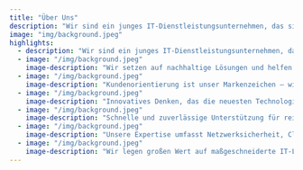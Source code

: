 ```yaml
---
title: "Über Uns"
description: "Wir sind ein junges IT-Dienstleistungsunternehmen, das sich darauf konzentriert, die technologische Landschaft unserer Kunden zu optimieren und zu transformieren."
image: "img/background.jpeg"
highlights:
  - description: "Wir sind ein junges IT-Dienstleistungsunternehmen, das sich darauf konzentriert, die technologische Landschaft unserer Kunden zu optimieren und zu transformieren."
  - image: "/img/background.jpeg"
    image-description: "Wir setzen auf nachhaltige Lösungen und helfen Unternehmen, ihre Effizienz zu steigern."
  - image: "/img/background.jpeg"
    image-description: "Kundenorientierung ist unser Markenzeichen – wir hören zu und liefern Lösungen."
  - image: "/img/background.jpeg"
    image-description: "Innovatives Denken, das die neuesten Technologien integriert."
  - image: "/img/background.jpeg"
    image-description: "Schnelle und zuverlässige Unterstützung für reibungslosen Betrieb."
  - image: "/img/background.jpeg"
    image-description: "Unsere Expertise umfasst Netzwerksicherheit, Cloud und Softwareentwicklung."
  - image: "/img/background.jpeg"
    image-description: "Wir legen großen Wert auf maßgeschneiderte IT-Lösungen."
---
```

